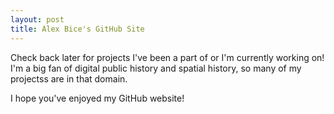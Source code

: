 ```yaml
---
layout: post
title: Alex Bice's GitHub Site
---
```


Check back later for projects I've been a part of or I'm currently working on! I'm a big fan of digital public history and spatial history, so many of my projectss are in that domain.

I hope you've enjoyed my GitHub website!
